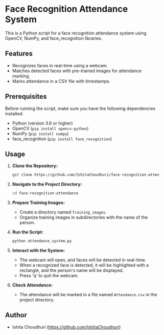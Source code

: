 # Face Recognition Attendance System

This is a Python script for a face recognition attendance system using OpenCV, NumPy, and face_recognition libraries.

## Features

- Recognizes faces in real-time using a webcam.
- Matches detected faces with pre-trained images for attendance marking.
- Marks attendance in a CSV file with timestamps.

## Prerequisites

Before running the script, make sure you have the following dependencies installed:

- Python (version 3.6 or higher)
- OpenCV (`pip install opencv-python`)
- NumPy (`pip install numpy`)
- face_recognition (`pip install face_recognition`)

## Usage

1. **Clone the Repository:**

    ```bash
    git clone https://github.com/IshitaChoudhuri/face-recognition-attendance.git
    ```

2. **Navigate to the Project Directory:**

    ```bash
    cd face-recognition-attendance
    ```

3. **Prepare Training Images:**

    - Create a directory named `Training_images`.
    - Organize training images in subdirectories with the name of the person.

4. **Run the Script:**

    ```bash
    python attendance_system.py
    ```

5. **Interact with the System:**

    - The webcam will open, and faces will be detected in real-time.
    - When a recognized face is detected, it will be highlighted with a rectangle, and the person's name will be displayed.
    - Press 'q' to quit the webcam.

6. **Check Attendance:**

    - The attendance will be marked in a file named `Attendance.csv` in the project directory.

## Author

- Ishita Choudhuri (https://github.com/IshitaChoudhuri)

